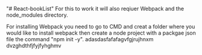 "# React-bookList" 
 For this to work it will also reqiuer Webpack and the node_modules directory.

For installing Webpack you need to go to CMD and creat a folder where you would like to install webpack then create a node project with a packgae json file the command "npm init -y".   adasdasfafafagvfgjrujhnxm dvzghdthfjfyjfyhghmv 
